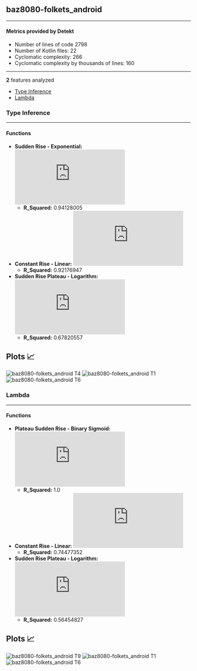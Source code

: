 ## baz8080-folkets_android
----
#### Metrics provided by Detekt
* Number of lines of code 2798
* Number of Kotlin files: 22
* Cyclomatic complexity: 266
* Cyclomatic complexity by thousands of lines: 160 

----
**2** features analyzed

*	<a href="#type_inference">Type Inference</a> 
*	<a href="#lambda">Lambda</a> 


### <a name="type_inference">Type Inference</a>
----
#### Functions
* **Sudden Rise - Exponential:** ![equation](http://latex.codecogs.com/svg.latex?-295.698782x%5E%7B1.015255%7D%20&plus;%20-23.71176)
    * **R_Squared:** 0.94128005
* **Constant Rise - Linear:** ![equation](http://latex.codecogs.com/svg.latex?2.740147x%20&plus;%2039.904389)
    * **R_Squared:** 0.92176947
* **Sudden Rise Plateau - Logarithm:** ![equation](http://latex.codecogs.com/svg.latex?48.627931%5Clog_%7B2.782989%7D%28x%29%20&plus;%200.0)
    * **R_Squared:** 0.67820557

**Plots** :chart_with_upwards_trend:
-----

![baz8080-folkets_android T4](../plots/baz8080-folkets_android_type_inference_T4.png)
![baz8080-folkets_android T1](../plots/baz8080-folkets_android_type_inference_T1.png)
![baz8080-folkets_android T6](../plots/baz8080-folkets_android_type_inference_T6.png)
### <a name="lambda">Lambda</a>
----
#### Functions
* **Plateau Sudden Rise - Binary Sigmoid:** ![equation](http://latex.codecogs.com/svg.latex?%5Cfrac%7B1.0%7D%7B1%20&plus;%20%5Cepsilon%5E%28-43.378285%28x%20-38.499996%29%29%7D%20&plus;%201.0)
    * **R_Squared:** 1.0
* **Constant Rise - Linear:** ![equation](http://latex.codecogs.com/svg.latex?0.017946x%20&plus;%200.788422)
    * **R_Squared:** 0.74477352
* **Sudden Rise Plateau - Logarithm:** ![equation](http://latex.codecogs.com/svg.latex?1.003053%5Clog_%7B11.559509%7D%28x%29%20&plus;%200.125587)
    * **R_Squared:** 0.56454827

**Plots** :chart_with_upwards_trend:
-----

![baz8080-folkets_android T9](../plots/baz8080-folkets_android_lambda_T9.png)
![baz8080-folkets_android T1](../plots/baz8080-folkets_android_lambda_T1.png)
![baz8080-folkets_android T6](../plots/baz8080-folkets_android_lambda_T6.png)
